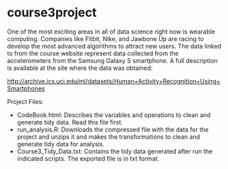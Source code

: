 # course3project

One of the most exciting areas in all of data science right now is wearable computing. Companies like Fitbit, Nike, and Jawbone Up are racing to develop the most advanced algorithms to attract new users. The data linked to from the course website represent data collected from the accelerometers from the Samsung Galaxy S smartphone. A full description is available at the site where the data was obtained:

http://archive.ics.uci.edu/ml/datasets/Human+Activity+Recognition+Using+Smartphones 

Project Files:

* CodeBook.html: Describes the variables and operations to clean and generate tidy data. Read this file first.
* run_analysis.R: Downloads the compressed file with the data for the project and unzips it and makes the transformations to clean and generate tidy data for analysis.
* Course3_Tidy_Data.txt: Contains the tidy data generated after run the indicated scripts. The exported file is in txt format.


